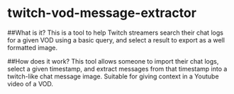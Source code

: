# twitch-vod-message-extractor

##What is it?
This is a tool to help Twitch streamers search their chat logs for a given VOD using a basic query, and select a result to export as a well formatted image.

##How does it work?
This tool allows someone to import their chat logs, select a given timestamp, and extract messages from that timestamp into a twitch-like chat message image. Suitable for giving context in a Youtube video of a VOD.

